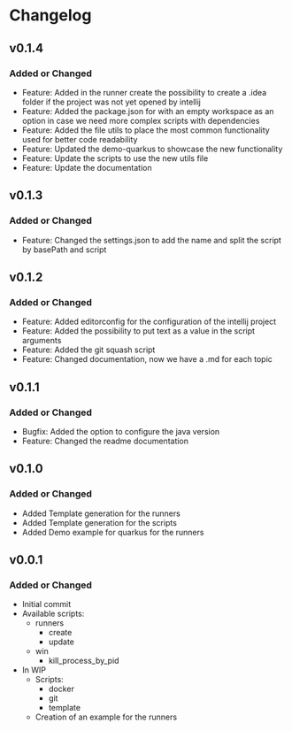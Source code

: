 # Changelog

## v0.1.4
### Added or Changed
- Feature: Added in the runner create the possibility to create a .idea folder if the project was not yet opened by intellij
- Feature: Added the package.json for with an empty workspace as an option in case we need more complex scripts with dependencies
- Feature: Added the file utils to place the most common functionality used for better code readability
- Feature: Updated the demo-quarkus to showcase the new functionality
- Feature: Update the scripts to use the new utils file
- Feature: Update the documentation

## v0.1.3
### Added or Changed
- Feature: Changed the settings.json to add the name and split the script by basePath and script

## v0.1.2
### Added or Changed
- Feature: Added editorconfig for the configuration of the intellij project
- Feature: Added the possibility to put text as a value in the script arguments
- Feature: Added the git squash script
- Feature: Changed documentation, now we have a .md for each topic

## v0.1.1
### Added or Changed
- Bugfix: Added the option to configure the java version
- Feature: Changed the readme documentation

## v0.1.0
### Added or Changed
- Added Template generation for the runners
- Added Template generation for the scripts
- Added Demo example for quarkus for the runners

## v0.0.1
### Added or Changed
- Initial commit
- Available scripts:
  - runners
    - create
    - update
  - win
    - kill_process_by_pid
- In WIP
  - Scripts:
    - docker
    - git
    - template
  - Creation of an example for the runners
